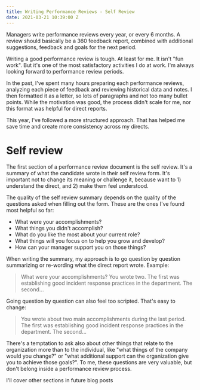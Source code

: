```yaml
---
title: Writing Performance Reviews - Self Review
date: 2021-03-21 10:39:00 Z
---
```


Managers write performance reviews every year, or every 6 months. A review should basically be a 360 feedback report, combined with additional suggestions, feedback and goals for the next period.

Writing a good performance review is tough. At least for me. It isn't "fun work". But it's one of the most satisfactory activities I do at work. I'm always looking forward to performance review periods.

In the past, I've spent many hours preparing each performance reviews, analyzing each piece of feedback and reviewing historical data and notes. I then formatted it as a letter, so lots of paragraphs and not too many bullet points. While the motivation was good, the process didn't scale for me, nor this format was helpful for direct reports.

This year, I've followed a more structured approach. That has helped me save time and create more consistency across my directs.

# Self review

The first section of a performance review document is the self review. It's a summary of what the candidate wrote in their self review form. It's important not to change its meaning or challenge it, because want to 1) understand the direct, and 2) make them feel understood.

The quality of the self review summary depends on the quality of the questions asked when filling out the form. These are the ones I've found most helpful so far:

* What were your accomplishments?
* What things you didn't accomplish?
* What do you like the most about your current role?
* What things will you focus on to help you grow and develop?
* How can your manager support you on those things?

When writing the summary, my approach is to go question by question summarizing or re-wording what the direct report wrote. Example:

> What were your accomplishments?
> You wrote two. The first was establishing good incident response practices in the department. The second...

Going question by question can also feel too scripted. That's easy to change:

> You wrote about two main accomplishments during the last period. The first was establishing good incident response practices in the department. The second...

There's a temptation to ask also about other things that relate to the organization more than to the individual, like "what things of the company would you change?" or "what additional support can the organization give you to achieve those goals?". To me, these questions are very valuable, but don't belong inside a performance review process.

I'll cover other sections in future blog posts
